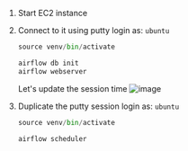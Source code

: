 1. Start EC2 instance
2. Connect to it using putty
    login as: `ubuntu`
    ```python
    source venv/bin/activate
    
    airflow db init
    airflow webserver
    ```
   Let's update the session time
   ![image](https://github.com/user-attachments/assets/ac976f08-bb51-46cc-8b57-bdac4cd16b41)

4. Duplicate the putty session
    login as: `ubuntu`
    ```python
    source venv/bin/activate
    
    airflow scheduler
    ```

